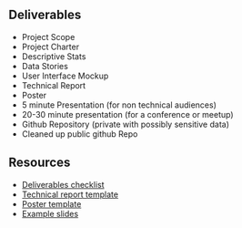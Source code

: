 ## Deliverables
- Project Scope
- Project Charter
- Descriptive Stats
- Data Stories
- User Interface Mockup
- Technical Report
- Poster
- 5 minute Presentation (for non technical audiences)
- 20-30 minute presentation (for a conference or meetup)
- Github Repository (private with possibly sensitive data)
- Cleaned up public github Repo


## Resources

- [Deliverables checklist]()
- [Technical report template]()
- [Poster template]()
- [Example slides]()
